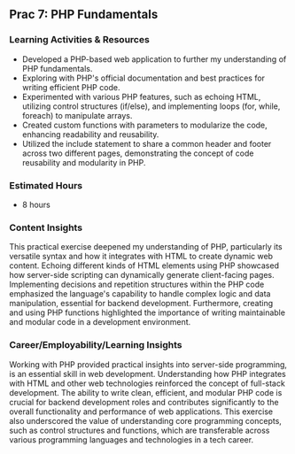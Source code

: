 ## Prac 7: PHP Fundamentals

### Learning Activities & Resources
- Developed a PHP-based web application to further my understanding of PHP fundamentals.
- Exploring with PHP's official documentation and best practices for writing efficient PHP code.
- Experimented with various PHP features, such as echoing HTML, utilizing control structures (if/else), and implementing loops (for, while, foreach) to manipulate arrays.
- Created custom functions with parameters to modularize the code, enhancing readability and reusability.
- Utilized the include statement to share a common header and footer across two different pages, demonstrating the concept of code reusability and modularity in PHP.

### Estimated Hours
- 8 hours

### Content Insights
This practical exercise deepened my understanding of PHP, particularly its versatile syntax and how it integrates with HTML to create dynamic web content. Echoing different kinds of HTML elements using PHP showcased how server-side scripting can dynamically generate client-facing pages. Implementing decisions and repetition structures within the PHP code emphasized the language's capability to handle complex logic and data manipulation, essential for backend development. Furthermore, creating and using PHP functions highlighted the importance of writing maintainable and modular code in a development environment.

### Career/Employability/Learning Insights
Working with PHP provided practical insights into server-side programming,  is an essential skill in web development. Understanding how PHP integrates with HTML and other web technologies reinforced the concept of full-stack development. The ability to write clean, efficient, and modular PHP code is crucial for backend development roles and contributes significantly to the overall functionality and performance of web applications. This exercise also underscored the value of understanding core programming concepts, such as control structures and functions, which are transferable across various programming languages and technologies in a tech career.

